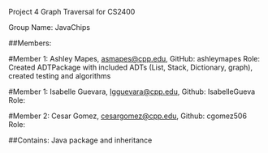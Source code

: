 Project 4 Graph Traversal for CS2400

Group Name: JavaChips

##Members:

#Member 1: Ashley Mapes, asmapes@cpp.edu, GitHub: ashleymapes
Role: Created ADTPackage with included ADTs (List, Stack, Dictionary, graph), created testing and algorithms


#Member 1: Isabelle Guevara, Igguevara@cpp.edu, Github: IsabelleGueva
Role: 


#Member 2: Cesar Gomez, cesargomez@cpp.edu, Github: cgomez506
Role: 

##Contains: Java package and inheritance
